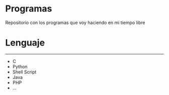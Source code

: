 # Programas

Repositorio con los programas que voy haciendo en mi tiempo libre

# Lenguaje
-----------
* C
* Python
* Shell Script
* Java
* PHP
* ...
